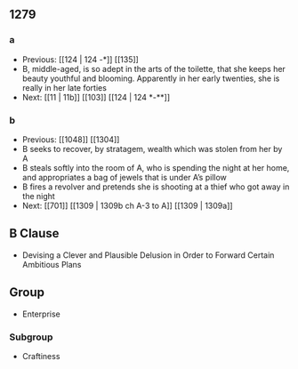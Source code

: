 ## 1279
### a
- Previous: [[124 | 124 -*]] [[135]] 
- B, middle-aged, is so adept in the arts of the toilette, that she keeps her beauty youthful and blooming. Apparently in her early twenties, she is really in her late forties
- Next: [[11 | 11b]] [[103]] [[124 | 124 *-**]] 

### b
- Previous: [[1048]] [[1304]] 
- B seeks to recover, by stratagem, wealth which was stolen from her by A
- B steals softly into the room of A, who is spending the night at her home, and appropriates a bag of jewels that is under A’s pillow
- B fires a revolver and pretends she is shooting at a thief who got away in the night
- Next: [[701]] [[1309 | 1309b ch A-3 to A]] [[1309 | 1309a]] 

## B Clause
- Devising a Clever and Plausible Delusion in Order to Forward Certain Ambitious Plans

## Group
- Enterprise

### Subgroup
- Craftiness

